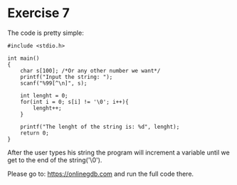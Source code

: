 # Exercise 7

The code is pretty simple:
```
#include <stdio.h>

int main()
{
    char s[100]; /*Or any other number we want*/
    printf("Input the string: ");
    scanf("%99[^\n]", s);

    int lenght = 0;
    for(int i = 0; s[i] != '\0'; i++){
        lenght++;
    }
    
    printf("The lenght of the string is: %d", lenght);
    return 0;
}
```
After the user types his string the program will increment a variable until we get to the end of the string('\0').

Please go to: https://onlinegdb.com and run the full code there.